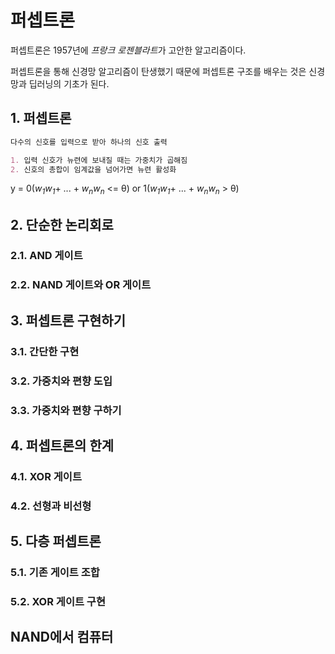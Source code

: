 # 퍼셉트론

퍼셉트론은 1957년에 *프랑크 로젠블라트*가 고안한 알고리즘이다.

퍼셉트론을 통해 신경망 알고리즘이 탄생했기 때문에 퍼셉트론 구조를 배우는 것은 신경망과 딥러닝의 기초가 된다.

## 1. 퍼셉트론

```markdown
다수의 신호를 입력으로 받아 하나의 신호 출력

1. 입력 신호가 뉴련에 보내질 때는 가중치가 곱해짐
2. 신호의 총합이 임계값을 넘어가면 뉴련 활성화
```

y = 0(*w<sub>1</sub>w<sub>1</sub>*+ ... + *w<sub>n</sub>w<sub>n</sub>* <= &theta;) or 1(*w<sub>1</sub>w<sub>1</sub>*+ ... + *w<sub>n</sub>w<sub>n</sub>* > &theta;)



## 2. 단순한 논리회로

### 2.1. AND 게이트

### 2.2. NAND 게이트와 OR 게이트

## 3. 퍼셉트론 구현하기

### 3.1. 간단한 구현

### 3.2. 가중치와 편향 도입

### 3.3. 가중치와 편향 구하기

## 4. 퍼셉트론의 한계

### 4.1. XOR 게이트

### 4.2. 선형과 비선형

## 5. 다층 퍼셉트론

### 5.1. 기존 게이트 조합

### 5.2. XOR 게이트 구현

## NAND에서 컴퓨터
